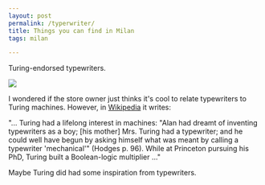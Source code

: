 ```yaml
---
layout: post  
permalink: /typerwriter/  
title: Things you can find in Milan  
tags: milan  

---
```


Turing-endorsed typewriters. 

<!--more-->

![](/assets/typewriter.jpeg)

I wondered if the store owner just thinks it's cool to relate typewriters to Turing machines. However, in [Wikipedia](https://en.wikipedia.org/wiki/Turing_machine) it writes:

"... Turing had a lifelong interest in machines: "Alan had dreamt of inventing typewriters as a boy; [his mother] Mrs. Turing had a typewriter; and he could well have begun by asking himself what was meant by calling a typewriter 'mechanical'" (Hodges p. 96). While at Princeton pursuing his PhD, Turing built a Boolean-logic multiplier ..."

Maybe Turing did had some inspiration from typewriters.

